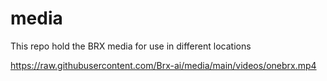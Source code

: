 # media
This repo hold the BRX media for use in different locations


https://raw.githubusercontent.com/Brx-ai/media/main/videos/onebrx.mp4